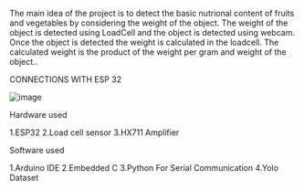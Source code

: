 The main idea of the project is to detect the basic nutrional content of fruits and vegetables by considering the weight of the object.
The weight of the object is detected using LoadCell and the object is detected using webcam.
Once the object is detected the weight is calculated in the loadcell.
The calculated weight is the product of the weight per gram and weight of the object..

CONNECTIONS WITH ESP 32

![image](https://github.com/user-attachments/assets/cfc18c82-ba4d-4798-97aa-7298d7205e44)

Hardware used

1.ESP32
2.Load cell sensor
3.HX711 Amplifier

Software used

1.Arduino IDE
2.Embedded C
3.Python For Serial Communication
4.Yolo Dataset 
